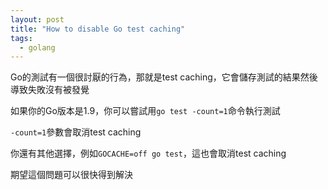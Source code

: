 ```yaml
---
layout: post
title: "How to disable Go test caching"
tags:
  - golang
---
```


Go的測試有一個很討厭的行為，那就是test caching，它會儲存測試的結果然後導致失敗沒有被發覺

如果你的Go版本是1.9，你可以嘗試用`go test -count=1`命令執行測試

`-count=1`參數會取消test caching

你還有其他選擇，例如`GOCACHE=off go test`，這也會取消test caching

期望這個問題可以很快得到解決
